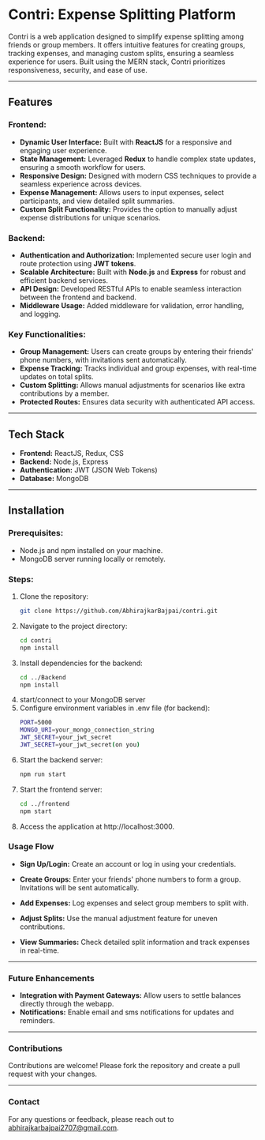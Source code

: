 # Contri: Expense Splitting Platform

Contri is a web application designed to simplify expense splitting among friends or group members. It offers intuitive features for creating groups, tracking expenses, and managing custom splits, ensuring a seamless experience for users. Built using the MERN stack, Contri prioritizes responsiveness, security, and ease of use.

---

## Features

### Frontend:

- **Dynamic User Interface:** Built with **ReactJS** for a responsive and engaging user experience.
- **State Management:** Leveraged **Redux** to handle complex state updates, ensuring a smooth workflow for users.
- **Responsive Design:** Designed with modern CSS techniques to provide a seamless experience across devices.
- **Expense Management:** Allows users to input expenses, select participants, and view detailed split summaries.
- **Custom Split Functionality:** Provides the option to manually adjust expense distributions for unique scenarios.

### Backend:

- **Authentication and Authorization:** Implemented secure user login and route protection using **JWT tokens**.
- **Scalable Architecture:** Built with **Node.js** and **Express** for robust and efficient backend services.
- **API Design:** Developed RESTful APIs to enable seamless interaction between the frontend and backend.
- **Middleware Usage:** Added middleware for validation, error handling, and logging.

### Key Functionalities:

- **Group Management:** Users can create groups by entering their friends' phone numbers, with invitations sent automatically.
- **Expense Tracking:** Tracks individual and group expenses, with real-time updates on total splits.
- **Custom Splitting:** Allows manual adjustments for scenarios like extra contributions by a member.
- **Protected Routes:** Ensures data security with authenticated API access.

---

## Tech Stack

- **Frontend:** ReactJS, Redux, CSS
- **Backend:** Node.js, Express
- **Authentication:** JWT (JSON Web Tokens)
- **Database:** MongoDB

---

## Installation

### Prerequisites:

- Node.js and npm installed on your machine.
- MongoDB server running locally or remotely.

### Steps:

1. Clone the repository:
   ```bash
   git clone https://github.com/AbhirajkarBajpai/contri.git
   ```
2. Navigate to the project directory:
   ```bash
   cd contri
   npm install
   ```
3. Install dependencies for the backend:
   ```bash
   cd ../Backend
   npm install
   ```
4. start/connect to your MongoDB server
5. Configure environment variables in .env file (for backend):
   ```bash
   PORT=5000
   MONGO_URI=your_mongo_connection_string
   JWT_SECRET=your_jwt_secret
   JWT_SECRET=your_jwt_secret(on you)
   ```
6. Start the backend server:
   ```bash
   npm run start
   ```
7. Start the frontend server:
   ```bash
   cd ../frontend
   npm start
   ```
8. Access the application at http://localhost:3000.

### Usage Flow

- **Sign Up/Login:** Create an account or log in using your credentials.

- **Create Groups:** Enter your friends' phone numbers to form a group. Invitations will be sent automatically.
- **Add Expenses:** Log expenses and select group members to split with.
- **Adjust Splits:** Use the manual adjustment feature for uneven contributions.
- **View Summaries:** Check detailed split information and track expenses in real-time.

---

### Future Enhancements

- **Integration with Payment Gateways:** Allow users to settle balances directly through the webapp.
- **Notifications:** Enable email and sms notifications for updates and reminders.

---

### Contributions

Contributions are welcome! Please fork the repository and create a pull request with your changes.

---

### Contact

For any questions or feedback, please reach out to abhirajkarbajpai2707@gmail.com.
